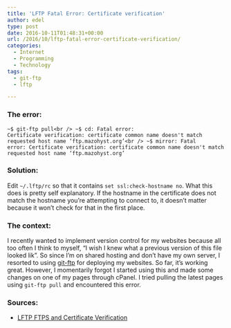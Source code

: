 ```yaml
---
title: 'LFTP Fatal Error: Certificate verification'
author: edel
type: post
date: 2016-10-11T01:48:31+00:00
url: /2016/10/lftp-fatal-error-certificate-verification/
categories:
  - Internet
  - Programming
  - Technology
tags:
  - git-ftp
  - lftp

---
```

### The error:

<code class="multi">~$ git-ftp pull&lt;br />
~$ cd: Fatal error: Certificate verification: certificate common name doesn't match requested host name ‘ftp.mazohyst.org’&lt;br />
~$ mirror: Fatal error: Certificate verification: certificate common name doesn't match requested host name ‘ftp.mazohyst.org’</code>

### Solution:

Edit `~/.lftp/rc` so that it contains `set ssl:check-hostname no`. What this does is pretty self explanatory. If the hostname in the certificate does not match the hostname you&#8217;re attempting to connect to, it doesn&#8217;t matter because it won&#8217;t check for that in the first place.

### The context:

I recently wanted to implement version control for my websites because all too often I think to myself, &#8220;I wish I knew what a previous version of this file looked lik&#8221;. So since I&#8217;m on shared hosting and don&#8217;t have my own server, I resorted to using [git-ftp][1] for deploying my websites. So far, it&#8217;s working great. However, I momentarily forgot I started using this and made some changes on one of my pages through cPanel. I tried pulling the latest pages using `git-ftp pull` and encountered this error.

### Sources:

  * [LFTP FTPS and Certificate Verification][2]

<ol class="footnote">
</ol>

 [1]: https://github.com/git-ftp/git-ftp
 [2]: http://web.archive.org/web/20160330173659/http://www.versatilewebsolutions.com/blog/2014/04/lftp-ftps-and-certificate-verification.html